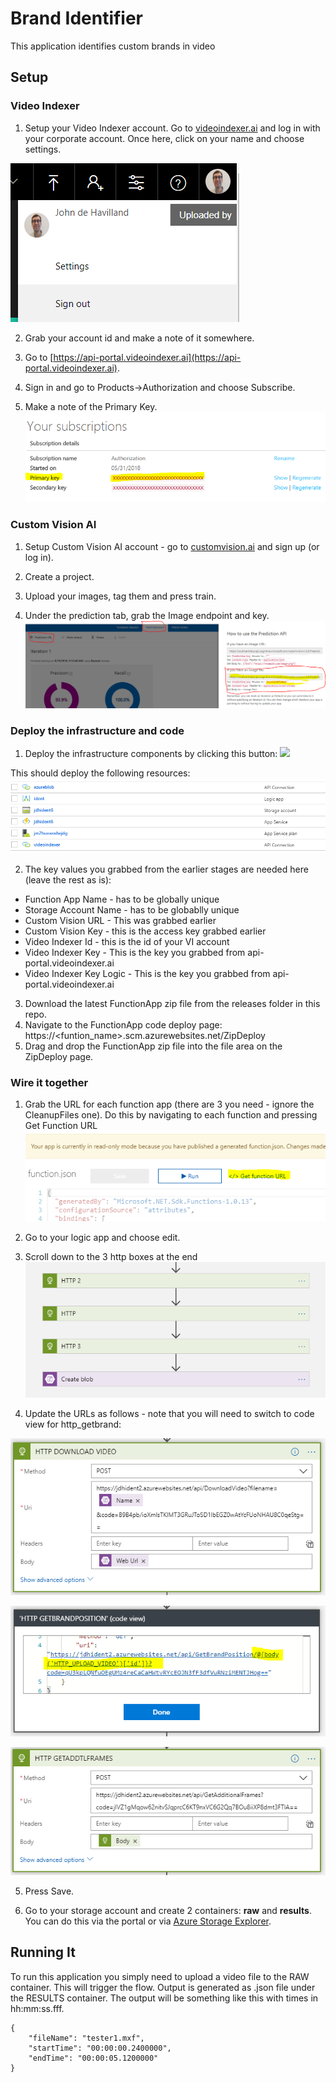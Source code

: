 # Brand Identifier

This application identifies custom brands in video

## Setup

### Video Indexer

1. Setup your Video Indexer account. Go to [videoindexer.ai](https://videoindexer.ai) and log in with your corporate account. Once here, click on your name and choose settings.

![VI settings](images/vi-settings.png)

2. Grab your account id and make a note of it somewhere.

3. Go to [https://api-portal.videoindexer.ai](https://api-portal.videoindexer.ai). 

4. Sign in and go to Products->Authorization and choose Subscribe.

5. Make a note of the Primary Key.
![VI key](images/vi-api-key.png)

### Custom Vision AI

1. Setup Custom Vision AI account - go to [customvision.ai](https://customvision.ai) and sign up (or log in).

2. Create a project.

3. Upload your images, tag them and press train.

4. Under the prediction tab, grab the Image endpoint and key.
![Custom AI key](images/custom-key.png)

### Deploy the infrastructure and code

1. Deploy the infrastructure components by clicking this button:
    <a href="https://ms.portal.azure.com/#create/Microsoft.Template/uri/https%3A%2F%2Fraw.githubusercontent.com%2Fswgriffith%2FBrandIdentifier%2Fmaster%2Fazure-deploy.json" target="_blank">
        <img src="http://azuredeploy.net/deploybutton.png"/>
    </a>

This should deploy the following resources:
![Azure Resources](images/resource.png)

2. The key values you grabbed from the earlier stages are needed here (leave the rest as is):
* Function App Name - has to be globally unique
* Storage Account Name - has to be globablly unique
* Custom Vision URL - This was grabbed earlier
* Custom Vision Key - this is the access key grabbed earlier
* Video Indexer Id - this is the id of your VI account
* Video Indexer Key - This is the key you grabbed from api-portal.videoindexer.ai
* Video Indexer Key Logic - This is the key you grabbed from api-portal.videoindexer.ai

3. Download the latest FunctionApp zip file from the releases folder in this repo.
6. Navigate to the FunctionApp code deploy page: https://<funtion_name>.scm.azurewebsites.net/ZipDeploy
7. Drag and drop the FunctionApp zip file into the file area on the ZipDeploy page.

### Wire it together

1. Grab the URL for each function app (there are 3 you need - ignore the CleanupFiles one). Do this by navigating to each function and pressing Get Function URL
![Get Function URL](images/get-function.png)

2. Go to your logic app and choose edit.

3. Scroll down to the 3 http boxes at the end
![Logic App HTTP](images/logic-http.png)

4. Update the URLs as follows - note that you will need to switch to code view for http_getbrand:

![http2](images/http_download.png)

![http](images/http_getbrand.png)

![http3](images/http_getaddtlframes.png)

5. Press Save.

6. Go to your storage account and create 2 containers: **raw** and **results**. You can do this via the portal or via [Azure Storage Explorer](https://storageexplorer.com).

## Running It

To run this application you simply need to upload a video file to the RAW container. This will trigger the flow. Output is generated as .json file under the RESULTS container. The output will be something like this with times in hh:mm:ss.fff.

```
{
    "fileName": "tester1.mxf",
    "startTime": "00:00:00.2400000",
    "endTime": "00:00:05.1200000"
}
```
